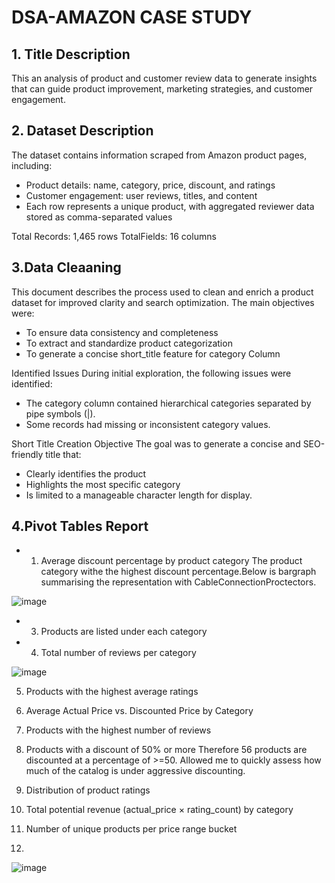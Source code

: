 # DSA-AMAZON CASE STUDY

## 1. Title Description
This an analysis of product and customer review data to generate insights that can
guide product improvement, marketing strategies, and customer engagement.

## 2. Dataset Description
The dataset contains information scraped from Amazon product pages, including:
- Product details: name, category, price, discount, and ratings
- Customer engagement: user reviews, titles, and content
- Each row represents a unique product, with aggregated reviewer data
stored as comma-separated values

Total Records: 1,465 rows
TotalFields: 16 columns

## 3.Data Cleaaning
This document describes the process used to clean and enrich a product dataset for improved clarity and search optimization. The main objectives were:
- To ensure data consistency and completeness
- To extract and standardize product categorization
- To generate a concise short_title feature for category Column

Identified Issues
During initial exploration, the following issues were identified:
- The category column contained hierarchical categories separated by pipe symbols (|).
- Some records had missing or inconsistent category values.

Short Title Creation
Objective
The goal was to generate a concise and SEO-friendly title that:
- Clearly identifies the product
- Highlights the most specific category
- Is limited to a manageable character length for display.

## 4.Pivot Tables Report
- 1. Average discount percentage by product category
 The product category withe the highest discount percentage.Below is bargraph summarising the representation with CableConnectionProctectors.

![image](https://github.com/user-attachments/assets/78c89da0-ea30-422d-be53-82b1b2411c78)

- 3. Products are listed under each category
  

- 4. Total number of reviews per category

![image](https://github.com/user-attachments/assets/b6197c62-071b-405b-89ba-1f529b8e1019)
 
5. Products with the highest average ratings
6. Average Actual Price vs. Discounted Price by Category
7. Products with the highest number of reviews

8. Products with a discount of 50% or more
Therefore 56 products are discounted at a percentage of >=50. Allowed me to quickly assess how much of the catalog is under aggressive discounting.

9. Distribution of product ratings
10. Total potential revenue (actual_price × rating_count) by category
11. Number of unique products per price range bucket
12. 

![image](https://github.com/user-attachments/assets/4e3e9b84-abfa-4ff0-8e53-f7893cd52382)
